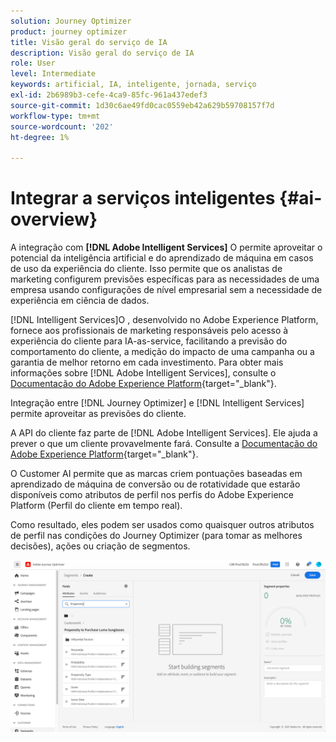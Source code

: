 ```yaml
---
solution: Journey Optimizer
product: journey optimizer
title: Visão geral do serviço de IA
description: Visão geral do serviço de IA
role: User
level: Intermediate
keywords: artificial, IA, inteligente, jornada, serviço
exl-id: 2b6989b3-cefe-4ca9-85fc-961a437edef3
source-git-commit: 1d30c6ae49fd0cac0559eb42a629b59708157f7d
workflow-type: tm+mt
source-wordcount: '202'
ht-degree: 1%

---
```


# Integrar a serviços inteligentes {#ai-overview}

A integração com **[!DNL Adobe Intelligent Services]** O permite aproveitar o potencial da inteligência artificial e do aprendizado de máquina em casos de uso da experiência do cliente. Isso permite que os analistas de marketing configurem previsões específicas para as necessidades de uma empresa usando configurações de nível empresarial sem a necessidade de experiência em ciência de dados.

[!DNL Intelligent Services]O , desenvolvido no Adobe Experience Platform, fornece aos profissionais de marketing responsáveis pelo acesso à experiência do cliente para IA-as-service, facilitando a previsão do comportamento do cliente, a medição do impacto de uma campanha ou a garantia de melhor retorno em cada investimento. Para obter mais informações sobre [!DNL Adobe Intelligent Services], consulte o [Documentação do Adobe Experience Platform](https://experienceleague.adobe.com/docs/experience-platform/intelligent-services/home.html){target="_blank"}.

Integração entre [!DNL Journey Optimizer] e [!DNL Intelligent Services] permite aproveitar as previsões do cliente.

A API do cliente faz parte de [!DNL Adobe Intelligent Services]. Ele ajuda a prever o que um cliente provavelmente fará. Consulte a [Documentação do Adobe Experience Platform](https://experienceleague.adobe.com/docs/experience-platform/intelligent-services/customer-ai/overview.html){target="_blank"}.

O Customer AI permite que as marcas criem pontuações baseadas em aprendizado de máquina de conversão ou de rotatividade que estarão disponíveis como atributos de perfil nos perfis do Adobe Experience Platform (Perfil do cliente em tempo real).

Como resultado, eles podem ser usados como quaisquer outros atributos de perfil nas condições do Journey Optimizer (para tomar as melhores decisões), ações ou criação de segmentos.

![](assets/customer-ai.png)

